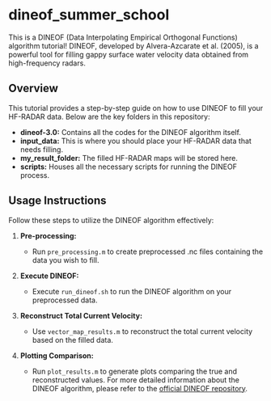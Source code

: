 # dineof_summer_school

This is a DINEOF (Data Interpolating Empirical Orthogonal Functions) algorithm tutorial! DINEOF, developed by Alvera-Azcarate et al. (2005), is a powerful tool for filling gappy surface water velocity data obtained from high-frequency radars.

## Overview

This tutorial provides a step-by-step guide on how to use DINEOF to fill your HF-RADAR data. Below are the key folders in this repository:

- **dineof-3.0:** Contains all the codes for the DINEOF algorithm itself.
- **input_data:** This is where you should place your HF-RADAR data that needs filling.
- **my_result_folder:** The filled HF-RADAR maps will be stored here.
- **scripts:** Houses all the necessary scripts for running the DINEOF process.

## Usage Instructions

Follow these steps to utilize the DINEOF algorithm effectively:

1. **Pre-processing:**
   - Run `pre_processing.m` to create preprocessed .nc files containing the data you wish to fill.

2. **Execute DINEOF:**
   - Execute `run_dineof.sh` to run the DINEOF algorithm on your preprocessed data.

3. **Reconstruct Total Current Velocity:**
   - Use `vector_map_results.m` to reconstruct the total current velocity based on the filled data.

4. **Plotting Comparison:**
   - Run `plot_results.m` to generate plots comparing the true and reconstructed values.
For more detailed information about the DINEOF algorithm, please refer to the [official DINEOF repository](https://github.com/aida-alvera/DINEOF).
